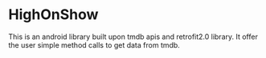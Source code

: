 # HighOnShow
This is an android library built upon tmdb apis and retrofit2.0 library. It offer the user simple method calls to get data from tmdb.

